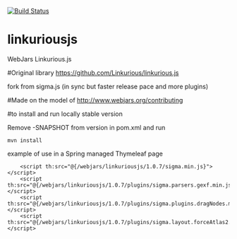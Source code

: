[![Build Status](https://travis-ci.org/dilbertside/linkuriousjs.svg?branch=master)](https://travis-ci.org/dilbertside/linkuriousjs)

# linkuriousjs
WebJars Linkurious.js

#Original library
https://github.com/Linkurious/linkurious.js

fork from sigma.js (in sync but faster release pace and more plugins)

#Made on the model of
http://www.webjars.org/contributing


#to install and run locally stable version

Remove -SNAPSHOT from version in pom.xml and run

```
mvn install
```

example of use in a Spring managed Thymeleaf page
```
    <script th:src="@{/webjars/linkuriousjs/1.0.7/sigma.min.js}"></script>
    <script th:src="@{/webjars/linkuriousjs/1.0.7/plugins/sigma.parsers.gexf.min.js}"></script>
    <script th:src="@{/webjars/linkuriousjs/1.0.7/plugins/sigma.plugins.dragNodes.min.js}"></script>
    <script th:src="@{/webjars/linkuriousjs/1.0.7/plugins/sigma.layout.forceAtlas2.min.js}"></script>
```
